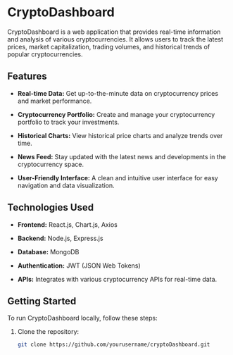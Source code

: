 # CryptoDashboard

CryptoDashboard is a web application that provides real-time information and analysis of various cryptocurrencies. It allows users to track the latest prices, market capitalization, trading volumes, and historical trends of popular cryptocurrencies.

## Features

- **Real-time Data:** Get up-to-the-minute data on cryptocurrency prices and market performance.

- **Cryptocurrency Portfolio:** Create and manage your cryptocurrency portfolio to track your investments.

- **Historical Charts:** View historical price charts and analyze trends over time.

- **News Feed:** Stay updated with the latest news and developments in the cryptocurrency space.

- **User-Friendly Interface:** A clean and intuitive user interface for easy navigation and data visualization.

## Technologies Used

- **Frontend:** React.js, Chart.js, Axios

- **Backend:** Node.js, Express.js

- **Database:** MongoDB

- **Authentication:** JWT (JSON Web Tokens)

- **APIs:** Integrates with various cryptocurrency APIs for real-time data.

## Getting Started

To run CryptoDashboard locally, follow these steps:

1. Clone the repository:

   ```bash
   git clone https://github.com/yourusername/cryptoDashboard.git
